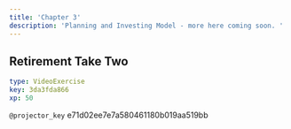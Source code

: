 ```yaml
---
title: 'Chapter 3'
description: 'Planning and Investing Model - more here coming soon. '
---
```


## Retirement Take Two

```yaml
type: VideoExercise
key: 3da3fda866
xp: 50
```

`@projector_key`
e71d02ee7e7a580461180b019aa519bb

